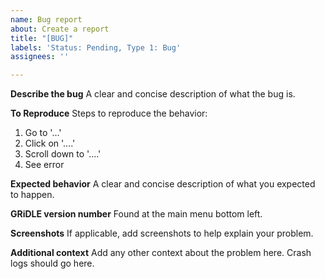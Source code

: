 ```yaml
---
name: Bug report
about: Create a report
title: "[BUG]"
labels: 'Status: Pending, Type 1: Bug'
assignees: ''

---
```


**Describe the bug**
A clear and concise description of what the bug is.

**To Reproduce**
Steps to reproduce the behavior:
1. Go to '...'
2. Click on '....'
3. Scroll down to '....'
4. See error

**Expected behavior**
A clear and concise description of what you expected to happen.

**GRiDLE version number**
Found at the main menu bottom left.

**Screenshots**
If applicable, add screenshots to help explain your problem.

**Additional context**
Add any other context about the problem here. Crash logs should go here.
